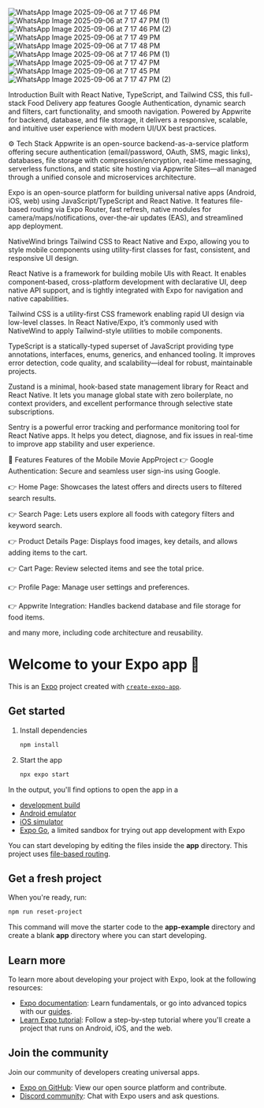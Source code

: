 ![WhatsApp Image 2025-09-06 at 7 17 46 PM](https://github.com/user-attachments/assets/f771b44c-8a6d-4c70-9dde-104552da10e0)
![WhatsApp Image 2025-09-06 at 7 17 47 PM (1)](https://github.com/user-attachments/assets/b17c5c5c-281d-498e-827a-315e891561cd)
![WhatsApp Image 2025-09-06 at 7 17 46 PM (2)](https://github.com/user-attachments/assets/c1f496d3-5b8d-4bcf-95cf-ef6a8788d058)
![WhatsApp Image 2025-09-06 at 7 17 49 PM](https://github.com/user-attachments/assets/d580ae7c-6075-4547-9d51-334731656322)
![WhatsApp Image 2025-09-06 at 7 17 48 PM](https://github.com/user-attachments/assets/86eacc0d-3f18-4839-8e20-326e0524b452)
![WhatsApp Image 2025-09-06 at 7 17 46 PM (1)](https://github.com/user-attachments/assets/5c984201-65f1-492c-b5dd-e091a4a3e685)
![WhatsApp Image 2025-09-06 at 7 17 47 PM](https://github.com/user-attachments/assets/8e881cfc-53c0-4e18-a52a-81d2f4728b4f)
![WhatsApp Image 2025-09-06 at 7 17 45 PM](https://github.com/user-attachments/assets/12bcfea3-7266-4fb1-a772-81a500c2f01d)
![WhatsApp Image 2025-09-06 at 7 17 47 PM (2)](https://github.com/user-attachments/assets/01cea2a1-befe-4433-a346-3a825dcbe71a)









Introduction
Built with React Native, TypeScript, and Tailwind CSS, this full-stack Food Delivery app features Google Authentication, dynamic search and filters, cart functionality, and smooth navigation. Powered by Appwrite for backend, database, and file storage, it delivers a responsive, scalable, and intuitive user experience with modern UI/UX best practices.





⚙️ Tech Stack
Appwrite is an open-source backend-as-a-service platform offering secure authentication (email/password, OAuth, SMS, magic links), databases, file storage with compression/encryption, real-time messaging, serverless functions, and static site hosting via Appwrite Sites—all managed through a unified console and microservices architecture.

Expo is an open-source platform for building universal native apps (Android, iOS, web) using JavaScript/TypeScript and React Native. It features file-based routing via Expo Router, fast refresh, native modules for camera/maps/notifications, over-the-air updates (EAS), and streamlined app deployment.

NativeWind brings Tailwind CSS to React Native and Expo, allowing you to style mobile components using utility-first classes for fast, consistent, and responsive UI design.

React Native is a framework for building mobile UIs with React. It enables component‑based, cross-platform development with declarative UI, deep native API support, and is tightly integrated with Expo for navigation and native capabilities.

Tailwind CSS is a utility-first CSS framework enabling rapid UI design via low-level classes. In React Native/Expo, it’s commonly used with NativeWind to apply Tailwind-style utilities to mobile components.

TypeScript is a statically-typed superset of JavaScript providing type annotations, interfaces, enums, generics, and enhanced tooling. It improves error detection, code quality, and scalability—ideal for robust, maintainable projects.

Zustand is a minimal, hook-based state management library for React and React Native. It lets you manage global state with zero boilerplate, no context providers, and excellent performance through selective state subscriptions.

Sentry is a powerful error tracking and performance monitoring tool for React Native apps. It helps you detect, diagnose, and fix issues in real-time to improve app stability and user experience.

🔋 Features
Features of the Mobile Movie AppProject
👉 Google Authentication: Secure and seamless user sign-ins using Google.

👉 Home Page: Showcases the latest offers and directs users to filtered search results.

👉 Search Page: Lets users explore all foods with category filters and keyword search.

👉 Product Details Page: Displays food images, key details, and allows adding items to the cart.

👉 Cart Page: Review selected items and see the total price.

👉 Profile Page: Manage user settings and preferences.

👉 Appwrite Integration: Handles backend database and file storage for food items.

and many more, including code architecture and reusability.

# Welcome to your Expo app 👋

This is an [Expo](https://expo.dev) project created with [`create-expo-app`](https://www.npmjs.com/package/create-expo-app).

## Get started

1. Install dependencies

   ```bash
   npm install
   ```

2. Start the app

   ```bash
   npx expo start
   ```

In the output, you'll find options to open the app in a

- [development build](https://docs.expo.dev/develop/development-builds/introduction/)
- [Android emulator](https://docs.expo.dev/workflow/android-studio-emulator/)
- [iOS simulator](https://docs.expo.dev/workflow/ios-simulator/)
- [Expo Go](https://expo.dev/go), a limited sandbox for trying out app development with Expo

You can start developing by editing the files inside the **app** directory. This project uses [file-based routing](https://docs.expo.dev/router/introduction).

## Get a fresh project

When you're ready, run:

```bash
npm run reset-project
```

This command will move the starter code to the **app-example** directory and create a blank **app** directory where you can start developing.

## Learn more

To learn more about developing your project with Expo, look at the following resources:

- [Expo documentation](https://docs.expo.dev/): Learn fundamentals, or go into advanced topics with our [guides](https://docs.expo.dev/guides).
- [Learn Expo tutorial](https://docs.expo.dev/tutorial/introduction/): Follow a step-by-step tutorial where you'll create a project that runs on Android, iOS, and the web.

## Join the community

Join our community of developers creating universal apps.

- [Expo on GitHub](https://github.com/expo/expo): View our open source platform and contribute.
- [Discord community](https://chat.expo.dev): Chat with Expo users and ask questions.
